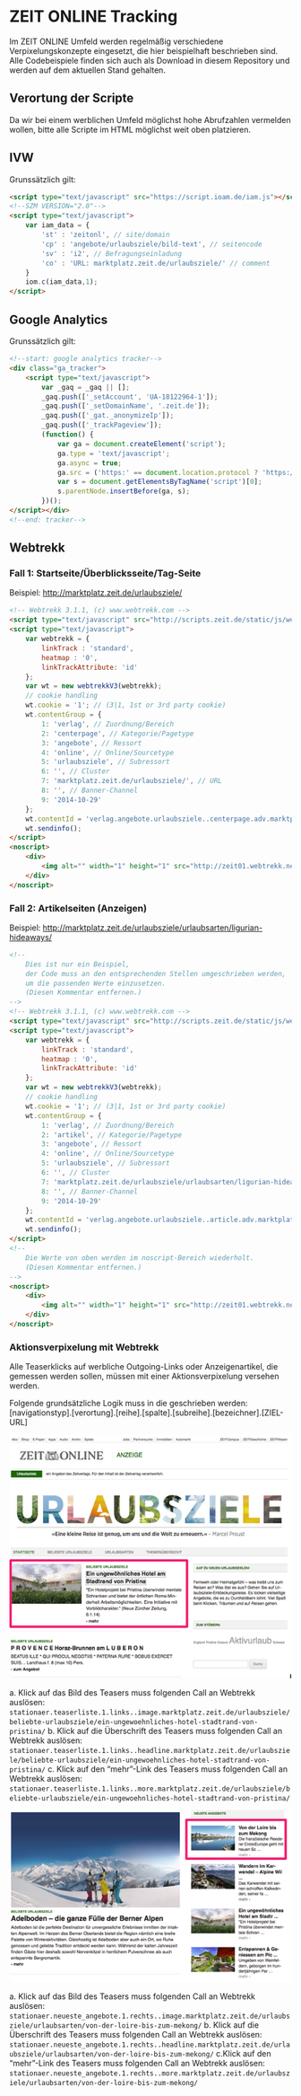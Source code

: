 # ZEIT ONLINE Tracking

Im ZEIT ONLINE Umfeld werden regelmäßig verschiedene Verpixelungskonzepte eingesetzt, die hier beispielhaft beschrieben sind. Alle Codebeispiele finden sich auch als Download in diesem Repository und werden auf dem aktuellen Stand gehalten.

## Verortung der Scripte
Da wir bei einem werblichen Umfeld möglichst hohe Abrufzahlen vermelden wollen, bitte alle Scripte im HTML möglichst weit oben platzieren.

## IVW
Grunssätzlich gilt:
```html
<script type="text/javascript" src="https://script.ioam.de/iam.js"></script>
<!--SZM VERSION="2.0"-->
<script type="text/javascript">
    var iam_data = {
        'st' : 'zeitonl', // site/domain
        'cp' : 'angebote/urlaubsziele/bild-text', // seitencode
        'sv' : 'i2', // Befragungseinladung
        'co' : 'URL: marktplatz.zeit.de/urlaubsziele/' // comment
    }
    iom.c(iam_data,1); 
</script>
```

## Google Analytics
Grunssätzlich gilt:
```html
<!--start: google analytics tracker-->
<div class="ga_tracker">
    <script type="text/javascript">
        var _gaq = _gaq || []; 
        _gaq.push(['_setAccount', 'UA-18122964-1']); 
        _gaq.push(['_setDomainName', '.zeit.de']); 
        _gaq.push(['_gat._anonymizeIp']);
        _gaq.push(['_trackPageview']); 
        (function() { 
            var ga = document.createElement('script'); 
            ga.type = 'text/javascript'; 
            ga.async = true; 
            ga.src = ('https:' == document.location.protocol ? 'https://' : 'http://') + 'stats.g.doubleclick.net/dc.js';
            var s = document.getElementsByTagName('script')[0]; 
            s.parentNode.insertBefore(ga, s);
        })(); 
</script></div>
<!--end: tracker-->
```

## Webtrekk
### Fall 1: Startseite/Überblicksseite/Tag-Seite
Beispiel: http://marktplatz.zeit.de/urlaubsziele/
```html
<!-- Webtrekk 3.1.1, (c) www.webtrekk.com -->
<script type="text/javascript" src="http://scripts.zeit.de/static/js/webtrekk/webtrekk_v3.js"></script>
<script type="text/javascript">
    var webtrekk = {
        linkTrack : 'standard',
        heatmap : '0',
        linkTrackAttribute: 'id'
    };
    var wt = new webtrekkV3(webtrekk);
    // cookie handling
    wt.cookie = '1'; // (3|1, 1st or 3rd party cookie)
    wt.contentGroup = {
        1: 'verlag', // Zuordnung/Bereich
        2: 'centerpage', // Kategorie/Pagetype
        3: 'angebote', // Ressort
        4: 'online', // Online/Sourcetype
        5: 'urlaubsziele', // Subressort
        6: '', // Cluster
        7: 'marktplatz.zeit.de/urlaubsziele/', // URL                           
        8: '', // Banner-Channel
        9: '2014-10-29'
    };
    wt.contentId = 'verlag.angebote.urlaubsziele..centerpage.adv.marktplatz.zeit.de/urlaubsziele/'; // content id
    wt.sendinfo();
</script>
<noscript>
    <div>
        <img alt="" width="1" height="1" src="http://zeit01.webtrekk.net/981949533494636/wt.pl?p=311,verlag.angebote.urlaubsziele..centerpage.adv.marktplatz.zeit.de/urlaubsziele/,0,0,0,0,0,0,0,0&amp;cg1=verlag&amp;cg2=centerpage&amp;cg3=angebote&amp;cg4=online&amp;cg5=urlaubsziele&amp;cg6=&amp;cg7=marktplatz.zeit.de/urlaubsziele/&amp;cg8=zeit/homepage&amp;cg9=2014-10-29">
    </div>
</noscript>
```

### Fall 2: Artikelseiten (Anzeigen)
Beispiel: http://marktplatz.zeit.de/urlaubsziele/urlaubsarten/ligurian-hideaways/
```html
<!-- 
    Dies ist nur ein Beispiel, 
    der Code muss an den entsprechenden Stellen umgeschrieben werden,
    um die passenden Werte einzusetzen.
    (Diesen Kommentar entfernen.)
-->
<!-- Webtrekk 3.1.1, (c) www.webtrekk.com -->
<script type="text/javascript" src="http://scripts.zeit.de/static/js/webtrekk/webtrekk_v3.js"></script>
<script type="text/javascript">
    var webtrekk = {
        linkTrack : 'standard',
        heatmap : '0',
        linkTrackAttribute: 'id'
    };
    var wt = new webtrekkV3(webtrekk);
    // cookie handling
    wt.cookie = '1'; // (3|1, 1st or 3rd party cookie)
    wt.contentGroup = {
        1: 'verlag', // Zuordnung/Bereich
        2: 'artikel', // Kategorie/Pagetype
        3: 'angebote', // Ressort
        4: 'online', // Online/Sourcetype
        5: 'urlaubsziele', // Subressort
        6: '', // Cluster
        7: 'marktplatz.zeit.de/urlaubsziele/urlaubsarten/ligurian-hideaways/', // URL
        8: '', // Banner-Channel
        9: '2014-10-29'
    };
    wt.contentId = 'verlag.angebote.urlaubsziele..article.adv.marktplatz.zeit.de/urlaubsziele/urlaubsarten/ligurian-hideaways/'; // content id
    wt.sendinfo();
</script>
<!--
    Die Werte von oben werden im noscript-Bereich wiederholt.
    (Diesen Kommentar entfernen.)
-->
<noscript>
    <div>
        <img alt="" width="1" height="1" src="http://zeit01.webtrekk.net/981949533494636/wt.pl?p=311,verlag.angebote.urlaubsziele..article.adv.marktplatz.zeit.de/urlaubsziele/urlaubsarten/ligurian-hideaways/,0,0,0,0,0,0,0,0&amp;cg1=verlag&amp;cg2=artikel&amp;cg3=angebote&amp;cg4=online&amp;cg5=urlaubsziele&amp;cg6=&amp;cg7=marktplatz.zeit.de/urlaubsziele/urlaubsarten/ligurian-hideaways/&amp;cg8=&amp;cg9=2014-10-29">
    </div>
</noscript>
```

### Aktionsverpixelung mit Webtrekk

Alle Teaserklicks auf werbliche Outgoing-Links oder Anzeigenartikel, die gemessen werden sollen, müssen mit einer Aktionsverpixelung versehen werden.

Folgende grundsätzliche Logik muss in die <id> geschrieben werden:
[navigationstyp].[verortung].[reihe].[spalte].[subreihe].[bezeichner].[ZIEL-URL]

![Beispiel 1](/images/beispiel-1.png)

a. Klick auf das Bild des Teasers muss folgenden Call an Webtrekk auslösen:
`stationaer.teaserliste.1.links..image.marktplatz.zeit.de/urlaubsziele/beliebte-urlaubsziele/ein-ungewoehnliches-hotel-stadtrand-von-pristina/`
b. Klick auf die Überschrift des Teasers muss folgenden Call an Webtrekk auslösen:
`stationaer.teaserliste.1.links..headline.marktplatz.zeit.de/urlaubsziele/beliebte-urlaubsziele/ein-ungewoehnliches-hotel-stadtrand-von-pristina/`
c. Klick auf den “mehr”-Link des Teasers muss folgenden Call an Webtrekk auslösen:
`stationaer.teaserliste.1.links..more.marktplatz.zeit.de/urlaubsziele/beliebte-urlaubsziele/ein-ungewoehnliches-hotel-stadtrand-von-pristina/`

![Beispiel 2](/images/beispiel-2.png)

a. Klick auf das Bild des Teasers muss folgenden Call an Webtrekk auslösen:
`stationaer.neueste_angebote.1.rechts..image.marktplatz.zeit.de/urlaubsziele/urlaubsarten/von-der-loire-bis-zum-mekong/`
b. Klick auf die Überschrift des Teasers muss folgenden Call an Webtrekk auslösen:
`stationaer.neueste_angebote.1.rechts..headline.marktplatz.zeit.de/urlaubsziele/urlaubsarten/von-der-loire-bis-zum-mekong/`
c.Klick auf den “mehr”-Link des Teasers muss folgenden Call an Webtrekk auslösen:
`stationaer.neueste_angebote.1.rechts..more.marktplatz.zeit.de/urlaubsziele/urlaubsarten/von-der-loire-bis-zum-mekong/`
